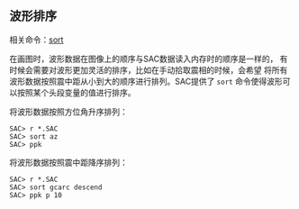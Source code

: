 ## 波形排序

相关命令：[sort](/commands/sort.html)

在画图时，波形数据在图像上的顺序与SAC数据读入内存时的顺序是一样的，
有时候会需要对波形更加灵活的排序，比如在手动拾取震相的时候，会希望
将所有波形数据按照震中距从小到大的顺序进行排列。SAC提供了 `sort`
命令使得波形可以按照某个头段变量的值进行排序。

将波形数据按照方位角升序排列：

``` {.bash}
SAC> r *.SAC
SAC> sort az
SAC> ppk
```

将波形数据按照震中距降序排列：

``` {.bash}
SAC> r *.SAC
SAC> sort gcarc descend
SAC> ppk p 10
```
